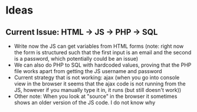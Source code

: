 # Ideas
## Current Issue: HTML -> JS -> PHP -> SQL
- Write now the JS can get variables from HTML forms (note: right now the form is structured such that the first input is an email and the second is a password, which potentially could be an issue)
- We can also do PHP to SQL with hardcoded values, proving that the PHP file works apart from getting the JS username and password
- Current strategy that is not working: ajax (when you go into console view in the browser it seems that the ajax code is not running from the JS, however if you manually type it in, it runs (but still doesn't work))
- Other note: When you look at "source" in the browser it sometimes shows an older version of the JS code. I do not know why 
